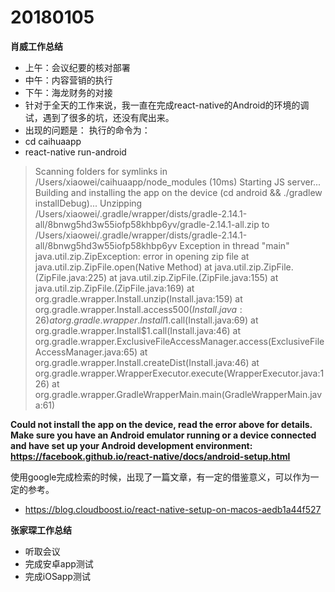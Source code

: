 # 20180105

**肖威工作总结**
- 上午：会议纪要的核对部署
- 中午：内容营销的执行
- 下午：海龙财务的对接
- 针对于全天的工作来说，我一直在完成react-native的Android的环境的调试，遇到了很多的坑，还没有爬出来。
- 出现的问题是：
执行的命令为：
- cd caihuaapp
- react-native run-android
>Scanning folders for symlinks in /Users/xiaowei/caihuaapp/node_modules (10ms)
Starting JS server...
Building and installing the app on the device (cd android && ./gradlew installDebug)...
Unzipping /Users/xiaowei/.gradle/wrapper/dists/gradle-2.14.1-all/8bnwg5hd3w55iofp58khbp6yv/gradle-2.14.1-all.zip to /Users/xiaowei/.gradle/wrapper/dists/gradle-2.14.1-all/8bnwg5hd3w55iofp58khbp6yv
Exception in thread "main" java.util.zip.ZipException: error in opening zip file
	at java.util.zip.ZipFile.open(Native Method)
	at java.util.zip.ZipFile.<init>(ZipFile.java:225)
	at java.util.zip.ZipFile.<init>(ZipFile.java:155)
	at java.util.zip.ZipFile.<init>(ZipFile.java:169)
	at org.gradle.wrapper.Install.unzip(Install.java:159)
	at org.gradle.wrapper.Install.access$500(Install.java:26)
	at org.gradle.wrapper.Install$1.call(Install.java:69)
	at org.gradle.wrapper.Install$1.call(Install.java:46)
	at org.gradle.wrapper.ExclusiveFileAccessManager.access(ExclusiveFileAccessManager.java:65)
	at org.gradle.wrapper.Install.createDist(Install.java:46)
	at org.gradle.wrapper.WrapperExecutor.execute(WrapperExecutor.java:126)
	at org.gradle.wrapper.GradleWrapperMain.main(GradleWrapperMain.java:61)

**Could not install the app on the device, read the error above for details.
Make sure you have an Android emulator running or a device connected and have
set up your Android development environment:
https://facebook.github.io/react-native/docs/android-setup.html**

使用google完成检索的时候，出现了一篇文章，有一定的借鉴意义，可以作为一定的参考。
- https://blog.cloudboost.io/react-native-setup-on-macos-aedb1a44f527


**张家琛工作总结**
- 听取会议
- 完成安卓app测试
- 完成iOSapp测试
